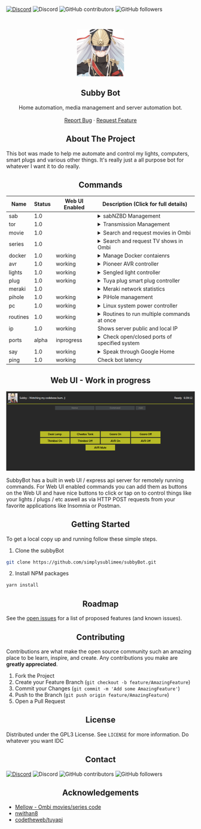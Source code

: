 [![Discord](https://img.shields.io/badge/Discord-Invite-7289DA.svg?style=for-the-badge&logo=appveyor)](https://discord.gg/xhnkTUH) ![Discord](https://img.shields.io/discord/302306803880820736?style=for-the-badge) ![GitHub contributors](https://img.shields.io/github/contributors/simplysublimee/subbyBot?style=for-the-badge) ![GitHub followers](https://img.shields.io/github/followers/simplysublimee?style=for-the-badge)

<!-- PROJECT LOGO -->
<br />
<p align="center">
  <a href="https://github.com/simplysublimee/subbyBot">
    <img src="data/images/logo.png" alt="Logo" width="126" height="126">
  </a>

**<h2 align="center">Subby Bot</h2>**

  <p align="center">
    Home automation, media management and server automation bot.
    <br />
    <br />
    <a href="https://github.com/simplysublimee/subbyBot/issues">Report Bug</a>
    ·
    <a href="https://github.com/simplysublimee/subbyBot/issues">Request Feature</a>
  </p>
</p>

<!-- ABOUT THE PROJECT -->

<h2 align="center"><b>About The Project</b></h2>

This bot was made to help me automate and control my lights, computers, smart plugs and various other things. It's really just a all purpose bot for whatever I want it to do really.

<!-- COMMANDS -->

<h2 align="center"><b>Commands</b></h2>

| Name     | Status | Web UI Enabled | Description (Click for full details)                                                                                                                                                                                                                                                                                                                              |
| -------- | ------ | -------------- | ----------------------------------------------------------------------------------------------------------------------------------------------------------------------------------------------------------------------------------------------------------------------------------------------------------------------------------------------------------------- |
| sab      | 1.0    |                | <details><summary>sabNZBD Management</summary><p>Commands:<p><ul><li><b>list</b> - List all downloads in queue</li><li><b>add</b> - Add NZB's via link</li></ul></details>                                                                                                                                                                                        |
| tor      | 1.0    |                | <details><summary>Transmission Management</summary><p>Commands:<p><ul><li><b>list</b> - List all downloads in queue</li><li><b>add</b> - Add Torrent via link</li></ul>                                                                                                                                                                                           |
| movie    | 1.0    |                | <details><summary>Search and request movies in Ombi</summary><p>Commands:<p><ul><li><b>MOVIE NAME</b> - Search for movie to add</li></ul></details>                                                                                                                                                                                                               |
| series   | 1.0    |                | <details><summary>Search and request TV shows in Ombi</summary><p>Commands:<p><ul><li><b>SERIES NAME</b> - Search for show to add</li></ul></details>                                                                                                                                                                                                             |
| docker   | 1.0    | working        | <details><summary>Manage Docker contaienrs</summary><p>Commands:<p><ul><li><b>list running/paused/exited/etc</b> - List containers</li><li><b>stop/start/restart/etc CONTAINER</b> - Manage container states</li></ul></details>                                                                                                                                  |
| avr      | 1.0    | working        | <details><summary>Pioneer AVR controller</summary><p>Commands:<p><ul><li><b>on/off</b> - Power on/off</li><li><b>vol</b> - Show current volume</li><li><b>vol 0-100</b> - Set AVR volume</li></ul></details>                                                                                                                                                      |
| lights   | 1.0    | working        | <details><summary>Sengled light controller</summary><p>Commands:<p><ul><li><b>list</b> - List all lights</li><li><b>LIGHTNAME</b> - Toggle light on/off</li><li><b>LIGHTNAME 85</b> - Set light brightness</li></ul></details>                                                                                                                                    |
| plug     | 1.0    | working        | <details><summary>Tuya plug smart plug controller</summary><p>Commands:<p><ul><li><b>list</b> - List all plugs in your config file</li><li><b>PLUGNAME</b> - Toggle plug on/off</li><li><b>PLUGNAME on/off</b> - Set state of plug</li></ul><p>Learn how to setup your devices here(https://github.com/codetheweb/tuyapi/blob/master/docs/SETUP.md)</p></details> |
| meraki   | 1.0    |                | <details><summary>Meraki network statistics</summary><p>Commands:<p><ul><li><b>list</b> - List all devices on network</li></ul></details>                                                                                                                                                                                                                         |
| pihole   | 1.0    | working        | <details><summary>PiHole management</summary><p>Commands:<p><ul><li><b>stats</b> - List usage statistics</li><li><b>on/off</b> - Enable/disable DNS filtering</li></ul></details>                                                                                                                                                                                 |
| pc       | 1.0    | working        | <details><summary>Linux system power controller</summary><p>Commands:<p><ul><li><b>on/off/restart</b> - State to set system</li></ul><p>Requires addon in data/addons/powerserver to be running on system you want to control.</p></details>                                                                                                                      |
| routines | 1.0    | working        | <details><summary>Routines to run multiple commands at once</summary><p>Commands:<p><ul><li><b>ROUTINE NAME</b> - name of routine you configure.</li></ul></details>                                                                                                                                                                                              |
| ip       | 1.0    | working        | Shows server public and local IP                                                                                                                                                                                                                                                                                                                                  |
| ports    | alpha  | inprogress     | <details><summary>Check open/closed ports of specified system</summary><p>Commands:<p><ul><li><b>PORT NUMER</b> - Port number to check</li></ul></details>                                                                                                                                                                                                        |
| say      | 1.0    | working        | <details><summary>Speak through Google Home</summary><p>Commands:<p><ul><li><b>say</b> - Text to be spoken</li></ul></details>                                                                                                                                                                                                                                    |
| ping     | 1.0    | working        | Check bot latency                                                                                                                                                                                                                                                                                                                                                 |

<!-- Web UI -->

<h2 align="center"><b>Web UI - Work in progress</b></h2>

![alt text](/data/images/webui.png 'Logo Title Text 1')

<!-- GETTING STARTED -->

SubbyBot has a built in web UI / express api server for remotely running commands. For Web UI enabled commands you can add them as buttons on the Web UI and have nice buttons to click or tap on to control things like your lights / plugs / etc aswell as via HTTP POST requests from your favorite applications like Insomnia or Postman.

<h2 align="center"><b>Getting Started</b></h2>

To get a local copy up and running follow these simple steps.

1. Clone the subbyBot

```sh
git clone https://github.com/simplysublimee/subbyBot.git
```

2. Install NPM packages

```sh
yarn install
```

<h2 align="center"><b>Roadmap</b></h2>

See the [open issues](https://github.com/simplysublimee/subbyBot/issues) for a
list of proposed features (and known issues).

<!-- CONTRIBUTING -->

<h2 align="center"><b>Contributing</b></h2>

Contributions are what make the open source community such an amazing place to
be learn, inspire, and create. Any contributions you make are **greatly
appreciated**.

1. Fork the Project
2. Create your Feature Branch (`git checkout -b feature/AmazingFeature`)
3. Commit your Changes (`git commit -m 'Add some AmazingFeature'`)
4. Push to the Branch (`git push origin feature/AmazingFeature`)
5. Open a Pull Request

<!-- LICENSE -->

<h2 align="center"><b>License</b></h2>

Distributed under the GPL3 License. See `LICENSE` for more information. Do whatever you want IDC

<!-- CONTACT -->

<h2 align="center"><b>Contact</b></h2>

[![Discord](https://img.shields.io/badge/Discord-Invite-7289DA.svg?style=for-the-badge&logo=appveyor)](https://discord.gg/xhnkTUH) ![Discord](https://img.shields.io/discord/302306803880820736?style=for-the-badge) ![GitHub contributors](https://img.shields.io/github/contributors/simplysublimee/subbyBot?style=for-the-badge) ![GitHub followers](https://img.shields.io/github/followers/simplysublimee?style=for-the-badge)

<!-- ACKNOWLEDGEMENTS -->

<h2 align="center"><b>Acknowledgements</b></h2>

- [Mellow - Ombi movies/series code](https://github.com/v0idp/Mellow)
- [nwithan8](https://github.com/nwithan8)
- [codetheweb/tuyapi](https://github.com/codetheweb/tuyapi)

<!-- MARKDOWN LINKS & IMAGES -->

